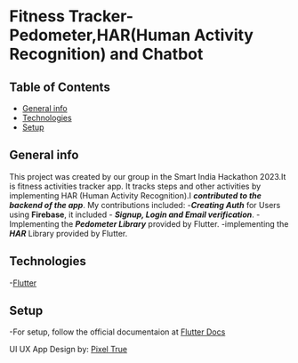 # Fitness Tracker-Pedometer,HAR(Human Activity Recognition) and Chatbot
## Table of Contents
* [General info](#general-info)
* [Technologies](#technologies)
* [Setup](#setup)

## General info
This project was created by our group in the Smart India Hackathon 2023.It is fitness activities tracker app.
It tracks steps and other activities by implementing HAR (Human Activity Recognition).I ***contributed to the backend of the app***.
My contributions included:
-***Creating Auth*** for Users using **Firebase**, it included - ***Signup, Login and Email verification***.
-Implementing the ***Pedometer Library*** provided by Flutter.
-implementing the ***HAR*** Library provided by Flutter.

## Technologies
-[Flutter](https://flutter.dev/)

## Setup
-For setup, follow the official documentaion at [Flutter Docs](https://docs.flutter.dev/)

UI UX App Design by: [Pixel True](https://www.pixeltrue.com/free-ui-kits/fitness-app-ui-kit)

